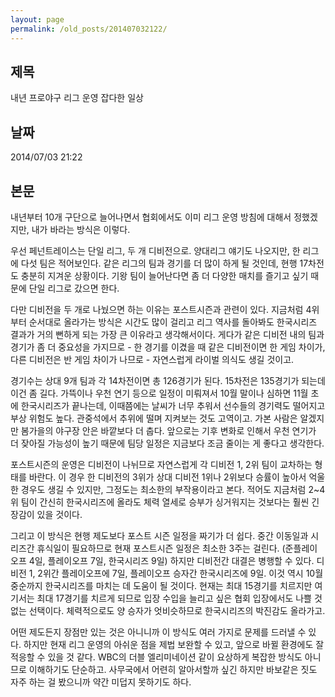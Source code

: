 ```yaml
---
layout: page
permalink: /old_posts/201407032122/
---
```


## 제목
내년 프로야구 리그 운영 잡다한 일상

## 날짜
2014/07/03 21:22

## 본문
내년부터 10개 구단으로 늘어나면서 협회에서도 이미 리그 운영 방침에 대해서 정했겠지만, 내가 바라는 방식은 이렇다.

우선 페넌트레이스는 단일 리그, 두 개 디비전으로. 양대리그 얘기도 나오지만, 한 리그에 다섯 팀은 적어보인다. 같은 리그의 팀과 경기를 더 많이 하게 될 것인데, 현행 17차전도 충분히 지겨운 상황이다. 기왕 팀이 늘어난다면 좀 더 다양한 매치를 즐기고 싶기 때문에 단일 리그로 갔으면 한다.

다만 디비전을 두 개로 나눴으면 하는 이유는 포스트시즌과 관련이 있다. 지금처럼 4위부터 순서대로 올라가는 방식은 시간도 많이 걸리고 리그 역사를 돌아봐도 한국시리즈 결과가 거의 뻔하게 되는 가장 큰 이유라고 생각해서이다. 게다가 같은 디비전 내의 팀과 경기가 좀 더 중요성을 가지므로 - 한 경기를 이겼을 때 같은 디비전이면 한 게임 차이가, 다른 디비전은 반 게임 차이가 나므로 - 자연스럽게 라이벌 의식도 생길 것이고.

경기수는 상대 9개 팀과 각 14차전이면 총 126경기가 된다. 15차전은 135경기가 되는데 이건 좀 길다. 가뜩이나 우천 연기 등으로 일정이 미뤄져서 10월 말이나 심하면 11월 초에 한국시리즈가 끝나는데, 이때쯤에는 날씨가 너무 추워서 선수들의 경기력도 떨어지고 부상 위험도 높다. 관중석에서 추위에 떨며 지켜보는 것도 고역이고. 가본 사람은 알겠지만 봄가을의 야구장 안은 바깥보다 더 춥다. 앞으로는 기후 변화로 인해서 우천 연기가 더 잦아질 가능성이 높기 때문에 팀당 일정은 지금보다 조금 줄이는 게 좋다고 생각한다.

포스트시즌의 운영은 디비전이 나뉘므로 자연스럽게 각 디비전 1, 2위 팀이 교차하는 형태를 바란다. 이 경우 한 디비전의 3위가 상대 디비전 1위나 2위보다 승률이 높아서 억울한 경우도 생길 수 있지만, 그정도는 최소한의 부작용이라고 본다. 적어도 지금처럼 2~4위 팀이 간신히 한국시리즈에 올라도 체력 열세로 승부가 싱거워지는 것보다는 훨씬 긴장감이 있을 것이다.

그리고 이 방식은 현행 제도보다 포스트 시즌 일정을 짜기가 더 쉽다. 중간 이동일과 시리즈간 휴식일이 필요하므로 현재 포스트시즌 일정은 최소한 3주는 걸린다. (준플레이오프 4일, 플레이오프 7일, 한국시리즈 9일) 하지만 디비전간 대결은 병행할 수 있다. 디비전 1, 2위간 플레이오프에 7일, 플레이오프 승자간 한국시리즈에 9일. 이것 역시 10월 중순까지 한국시리즈를 마치는 데 도움이 될 것이다. 현재는 최대 15경기를 치르지만 여기서는 최대 17경기를 치르게 되므로 입장 수입을 늘리고 싶은 협회 입장에서도 나쁠 것 없는 선택이다. 체력적으로도 양 승자가 엇비슷하므로 한국시리즈의 박진감도 올라가고.

어떤 제도든지 장점만 있는 것은 아니니까 이 방식도 여러 가지로 문제를 드러낼 수 있다. 하지만 현재 리그 운영의 아쉬운 점을 제법 보완할 수 있고, 앞으로 바뀔 환경에도 잘 적응할 수 있을 것 같다. WBC의 더블 엘리미네이션 같이 요상하게 복잡한 방식도 아니므로 이해하기도 단순하고. 사무국에서 어련히 알아서할까 싶긴 하지만 바보같은 짓도 자주 하는 걸 봤으니까 약간 미덥지 못하기도 하다.